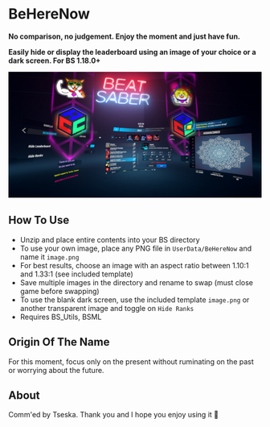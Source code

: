 # BeHereNow

**No comparison, no judgement. Enjoy the moment and just have fun.**

**Easily hide or display the leaderboard using an image of your choice or a dark screen. For BS 1.18.0+**

![screenshot](https://github.com/zeph-yr/BeHereNow/blob/master/Screenshots/beherenow_menu_small.png)

## How To Use
- Unzip and place entire contents into your BS directory
- To use your own image, place any PNG file in `UserData/BeHereNow` and name it `image.png`
- For best results, choose an image with an aspect ratio between 1.10:1 and 1.33:1 (see included template)
- Save multiple images in the directory and rename to swap (must close game before swapping)
- To use the blank dark screen, use the included template `image.png` or another transparent image and toggle on `Hide Ranks`
- Requires BS_Utils, BSML

## Origin Of The Name
For this moment, focus only on the present without ruminating on the past or worrying about the future.

## About
Comm'ed by Tseska. Thank you and I hope you enjoy using it 💖
